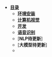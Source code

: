 <!-- - [**目录**](README.md)
  - [**环境安装**](source/env/env.md)
  - [**编程相关学习**](source/books/books.md)
  - [**人工智能**](source/DL/DL.md)
  - [**工程部署相关问题**](source/project/project.md)
  - [**相关开源工具**](source/openTech/openTech.md)
  - **论文阅读笔记**
* [**文章集合**](paper/README.md) -->

- [**目录**](README.md)
  - [**环境安装**](source/env/env.md)
  - [**计算机视觉**](source/CV/CV.md)
  - [**开发**](source/Web/Web.md)
  - [**语音识别**](source/语音识别/speech.md)
  - [**NLP待更新**]
  - [**大模型待更新**]
  - 
